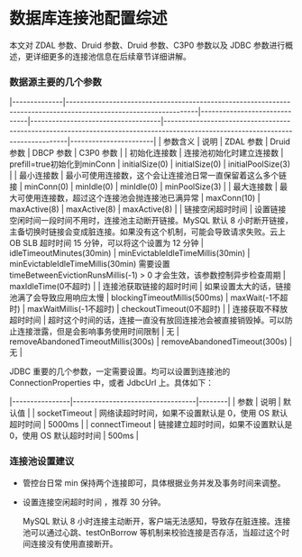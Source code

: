 数据库连接池配置综述 
===============================

本文对 ZDAL 参数、Druid 参数、Druid 参数、C3P0 参数以及 JDBC 参数进行概述，更详细更多的连接池信息在后续章节详细讲解。

### 数据源主要的几个参数 



|--------------|------------------------------------------------------------------------------------------------------------------|------------------------------|------------------------------------|---------------------------------------------------------------------------------------------------------------------------------|-----------------------|
| 参数含义         | 说明                                                                                                               | ZDAL 参数                      | Druid 参数                           | DBCP 参数                                                                                                                         | C3P0 参数               |
| 初始化连接数       | 连接池初始化时建立连接数                                                                                                     | prefill=true初始化到minConn      | initialSize(0)                     | initialSize(0)                                                                                                                  | initialPoolSize(3)    |
| 最小连接数        | 最小可使用连接数，这个会让连接池日常一直保留着这么多个链接                                                                                    | minConn(0)                   | minIdle(0)                         | minIdle(0)                                                                                                                      | minPoolSize(3)        |
| 最大连接数        | 最大可使用连接数，超过这个连接池会抛连接池已满异常                                                                                        | maxConn(10)                  | maxActive(8)                       | maxActive(8)                                                                                                                    | maxActive(8)          |
| 链接空闲超时时间     | 设置链接空闲时间一段时间不用时，连接池主动断开链接。MySQL 默认 8 小时断开链接，主备切换时链接会变成脏连接。如果没有这个机制，可能会导致请求失败。云上 OB SLB 超时时间 15 分钟，可以将这个设置为 12 分钟 | idleTimeoutMinutes(30min)    | minEvictableIdleTimeMillis(30min)  | minEvictableIdleTimeMillis(30min)  需要设置 timeBetweenEvictionRunsMillis(-1) \> 0 才会生效，该参数控制异步检查周期 | maxIdleTime(0不超时)     |
| 连接池获取链接的超时时间 | 如果设置太大的话，链接池满了会导致应用响应太慢                                                                                          | blockingTimeoutMillis(500ms) | maxWait(-1不超时)                     | maxWaitMillis(-1不超时)                                                                                                            | checkoutTimeout(0不超时) |
| 连接获取不释放超时时间  | 超时这个时间的话，连接一直没有放回连接池会被直接销毁掉。可以防止连接泄露，但是会影响事务使用时间限制                                                               | 无                            | removeAbandonedTimeoutMillis(300s) | removeAbandonedTimeout(300s)                                                                                                    | 无                     |



JDBC 重要的几个参数，一定需要设置。均可以设置到连接池的 ConnectionProperties 中，或者 JdbcUrl 上。具体如下：


|----------------|----------------------------------|--------|
| 参数             | 说明                               | 默认值    |
| socketTimeout  | 网络读超时时间，如果不设置默认是 0，使用 OS 默认超时时间  | 5000ms |
| connectTimeout | 链接建立超时时间，如果不设置默认是 0，使用 OS 默认超时时间 | 500ms  |



### 连接池设置建议 

* 管控台日常 min 保持两个连接即可，具体根据业务并发及事务时间来调整。

  

* 设置连接空闲超时时间 ，推荐 30 分钟。

  MySQL 默认 8 小时连接主动断开，客户端无法感知，导致存在脏连接。连接池可以通过心跳、testOnBorrow 等机制来校验连接是否存活，当超过这个时间连接没有使用直接断开。
  



